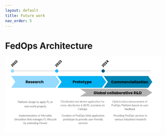 ```yaml
---
layout: default
title: Future work
nav_order: 5
---
```


# **FedOps Architecture**

![](./img/Future_Work.PNG)